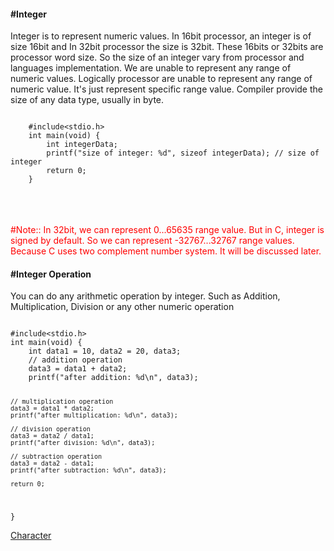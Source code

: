 <h4>#Integer</h4>
<p>Integer is to represent numeric values. In 16bit processor, an integer is of size 16bit and In 32bit processor
the size is 32bit. These 16bits or 32bits are processor word size. So the size of an integer vary from
processor and languages implementation.  We are unable to represent any range of numeric values. Logically 
processor are unable to represent any range of numeric value. It's just represent specific range value.  
Compiler provide the size of any data type, usually in byte.
</p></hr></hr>
<code>
	#include&lt;stdio.h&gt;
	int main(void) {
		int integerData; 
		printf("size of integer: %d", sizeof integerData); // size of integer
		return 0;
	}
</code>
<br><br><br>
<p style="color:red;">#Note:: In 32bit, we can represent 0...65635 range value. But in C, integer is signed by default. So we can 
represent -32767...32767 range values. Because C uses two complement number system. It will be discussed later.</h5></hr></hr>

<h4>#Integer Operation</h4>
<p>You can do any arithmetic operation by integer. Such as Addition, Multiplication, Division or any other numeric operation</p>

<code>
#include&lt;stdio.h&gt;
int main(void) {
	int data1 = 10, data2 = 20, data3;
	// addition operation
	data3 = data1 + data2;
	printf("after addition: %d\n", data3);
	
	// multiplication operation
	data3 = data1 * data2;
	printf("after multiplication: %d\n", data3);
	
	// division operation
	data3 = data2 / data1;
	printf("after division: %d\n", data3);
	
	// subtraction operation
	data3 = data2 - data1;
	printf("after subtraction: %d\n", data3);
	
	return 0;
}
</code></hr></hr>

<a href="#" class="post pull-right btn btn-sm btn-info" id="character">Character <span class="glyphicon glyphicon-forward"></span></a><br><br><br>
